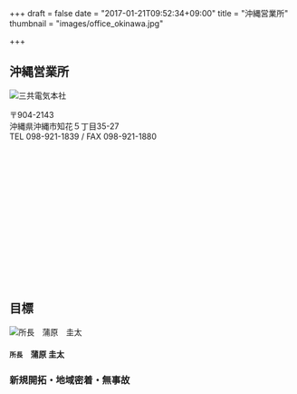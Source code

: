 +++
draft = false
date = "2017-01-21T09:52:34+09:00"
title = "沖縄営業所"
thumbnail = "images/office_okinawa.jpg"

+++
[]()
        <div class="page-header2 text-left">
          <h2 class="headline rich_font h1_title">沖縄営業所</h2>
        </div>
        <div class="row">
          <div class="col-md-6"> <img src="images/office_okinawa.jpg" class="img-responsive img_office" alt="三共電気本社"> </div>
          <div class="col-md-6">
            <p>〒904-2143<br>
              沖縄県沖縄市知花５丁目35-27<br>
              TEL 098-921-1839&nbsp;/&nbsp;FAX 098-921-1880</p>
            <!--グーグルマップ▼ --> 
            <!-- body onload="initialize();" -->
            <div id="map_canvas" style="width:100%;height:235px;"></div>
            <!-- / グーグルマップ▲   --> 
          </div>
        </div>
        <div class="page-header2 text-left margin-t-20">
          <h2 class="headline rich_font h1_title">目標</h2>
        </div>
        <div class="row">
          <div class="col-md-3"><img src="images/office_04.jpg" class="img-responsive img-thumbnail" alt="所長　蒲原　圭太"/> </div>
          <div class="col-md-9">
            <h4 align="left" class="rich_font"><small>所長</small>　蒲原 圭太</h4>
            <h3 class="rich_font h3_00">新規開拓・地域密着・無事故</h3>
          </div>
        </div>
        <div id="map"></div>
		
